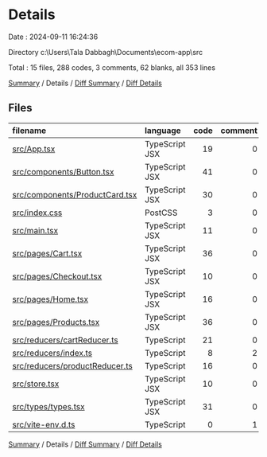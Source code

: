 # Details

Date : 2024-09-11 16:24:36

Directory c:\\Users\\Tala Dabbagh\\Documents\\ecom-app\\src

Total : 15 files,  288 codes, 3 comments, 62 blanks, all 353 lines

[Summary](results.md) / Details / [Diff Summary](diff.md) / [Diff Details](diff-details.md)

## Files
| filename | language | code | comment | blank | total |
| :--- | :--- | ---: | ---: | ---: | ---: |
| [src/App.tsx](/src/App.tsx) | TypeScript JSX | 19 | 0 | 2 | 21 |
| [src/components/Button.tsx](/src/components/Button.tsx) | TypeScript JSX | 41 | 0 | 7 | 48 |
| [src/components/ProductCard.tsx](/src/components/ProductCard.tsx) | TypeScript JSX | 30 | 0 | 5 | 35 |
| [src/index.css](/src/index.css) | PostCSS | 3 | 0 | 1 | 4 |
| [src/main.tsx](/src/main.tsx) | TypeScript JSX | 11 | 0 | 2 | 13 |
| [src/pages/Cart.tsx](/src/pages/Cart.tsx) | TypeScript JSX | 36 | 0 | 6 | 42 |
| [src/pages/Checkout.tsx](/src/pages/Checkout.tsx) | TypeScript JSX | 10 | 0 | 3 | 13 |
| [src/pages/Home.tsx](/src/pages/Home.tsx) | TypeScript JSX | 16 | 0 | 3 | 19 |
| [src/pages/Products.tsx](/src/pages/Products.tsx) | TypeScript JSX | 36 | 0 | 7 | 43 |
| [src/reducers/cartReducer.ts](/src/reducers/cartReducer.ts) | TypeScript | 21 | 0 | 4 | 25 |
| [src/reducers/index.ts](/src/reducers/index.ts) | TypeScript | 8 | 2 | 4 | 14 |
| [src/reducers/productReducer.ts](/src/reducers/productReducer.ts) | TypeScript | 16 | 0 | 4 | 20 |
| [src/store.tsx](/src/store.tsx) | TypeScript JSX | 10 | 0 | 5 | 15 |
| [src/types/types.tsx](/src/types/types.tsx) | TypeScript JSX | 31 | 0 | 8 | 39 |
| [src/vite-env.d.ts](/src/vite-env.d.ts) | TypeScript | 0 | 1 | 1 | 2 |

[Summary](results.md) / Details / [Diff Summary](diff.md) / [Diff Details](diff-details.md)